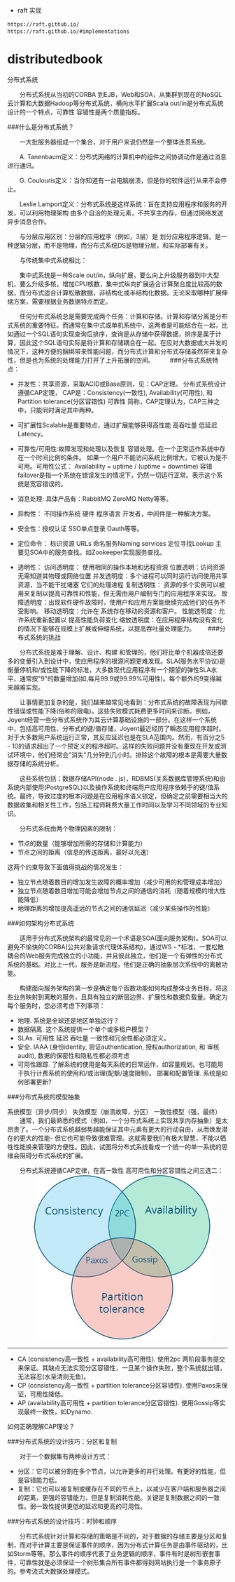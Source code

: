 - raft 实现

```
https://raft.github.io/
https://raft.github.io/#implementations

```

# distributedbook
分布式系统

　　分布式系统从当初的CORBA 到EJB，Web和SOA，从集群到现在的NoSQL 云计算和大数据Hadoop等分布式系统，横向水平扩展Scala out/in是分布式系统设计的一个特点，可靠性 容错性是两个质量指标。

###什么是分布式系统？

　　一大批服务器组成一个集合，对于用户来说仍然是一个整体连贯系统。

　　A. Tanenbaum定义：分布式网络的计算机中的组件之间协调动作是通过消息进行通讯。

　　G. Coulouris定义：当你知道有一台电脑崩溃，但是你的软件运行从来不会停止。

　　Leslie Lamport定义：分布式系统是这样系统：旨在支持应用程序和服务的开发，可以利用物理架构 由多个自治的处理元素，不共享主内存，但通过网络发送异步消息合作。

　　与分层应用区别：分层的应用程序（例如，3层）是 划分应用程序逻辑，是一种逻辑分层，而不是物理，而分布式系统DS是物理分层，和实际部署有关。

　　与传统集中式系统相比：

　　集中式系统是一种Scale out/in，纵向扩展，要么向上升级服务器到中大型机，要么升级多核，增加CPU核数，集中式纵向扩展适合计算聚合度比较高的数据，而分布式适合计算松散数据，非结构化或半结构化数据。无论采取哪种扩展伸缩方案，需要根据业务数据特点而定。

　　任何分布式系统总是需要完成两个任务：计算和存储。计算和存储分离是分布式系统的重要特征。而通常在集中式或单机系统中，这两者是可能结合在一起，比如通过一个SQL语句实现查询后排序，查询是从存储中获得数据，排序是属于计算，因此这个SQL语句实际是将计算和存储耦合在一起。在应对大数据或大并发的情况下，这种方便的捆绑带来性能问题，而分布式计算和分布式存储虽然带来复杂性，但是也为系统的处理能力打开了上升拓展的空间。
　　
###分布式系统特点：
- 并发性：共享资源，采取ACID或Base原则，见：CAP定理。
分布式系统设计遵循CAP定理， CAP是：Consistency(一致性), Availability(可用性), 和 Partition tolerance(分区容错性) 可靠性 简称，CAP定理认为，CAP三种之中，只能同时满足其中两种。

- 可扩展性Scalable是重要特点，通过扩展能够获得高性能 高吞吐量 低延迟Latency。

- 可靠性/可用性:故障发现和处理以及恢复 容错处理。在一个正常运作系统中存在一个时间比例的条件。 如果一个用户不能访问系统比例增大，它被认为是不可用。可用性公式：
Availability = uptime / (uptime + downtime)
容错failover是指一个系统在错误发生的情况下，仍然一切运行正常。表示这个系统是宽容错误的。

- 消息处理: 具体产品有：RabbitMQ ZeroMQ Netty等等。

- 异构性： 不同操作系统 硬件 程序语言 开发者，中间件是一种解决方案。

- 安全性：授权认证 SSO单点登录 Oauth等等。

- 定位命令：
标识资源 URLs
命名服务Naming services
定位寻找Lookup
主要见SOA中的服务查找。如Zookeeper实现服务查找。

- 透明性：
访问透明度： 使用相同的操作本地和远程资源
位置透明：访问资源无需知道其物理或网络位置
并发透明度：多个进程可以同时运行访问使用共享资源，当不能干扰堵塞 它们的处理进程
复制透明性： 资源的多个实例可以被用来复制以提高可靠性和性能，但无需由用户编制专门的应用程序来实现。
故障透明度：出现软件硬件故障时，使用户和应用方案能继续完成他们的任务不受影响。
移动透明度：允许在 系统存在移动的资源和客户。
性能透明度：允许系统重新配置以 提高性能负荷变化
缩放透明度：在应用程序结构没有变化的情况下能够在规模上扩展或伸缩系统，以提高吞吐量处理能力。　
　
###分布式系统的挑战

　　分布式系统是难于理解、设计、构建 和管理的，他们将比单个机器成倍还要多的变量引入到设计中，使应用程序的根源问题更难发现。SLA(服务水平协议)是衡量停机和/或性能下降的标准，大多数现代应用程序有一个期望的弹性SLA水平，通常按"9"的数量增加(如,每月99.9或99.99%可用性)。每个额外的9变得越来越难实现。

　　让事情更加复杂的是，我们越来越常见地看到：分布式系统的故障表现为间歇性错误或性能下降(俗称的限电)。这些失败模式耗费更多时间来诊断。例如，Joyent经营一些分布式系统作为其云计算基础设施的一部分。在这样一个系统中，包括高可用性、分布式的键/值存储，Joyent最近经历了瞬态应用程序超时。对于大多数用户系统运行正常，其反应延迟也是在SLA范围内。然而，有百分之5 - 10的请求超出了一个预定义的程序超时。这样的失败问题并没有重现在开发或测试环境中，他们经常会"消失"几分钟到几小时。排除这个故障的根本是需要大量数据存储的系统分析。

　　这些系统包括：数据存储API(node . js)，RDBMS(关系数据库管理系统)和由系统内部使用(PostgreSQL)以及操作系统和终端用户应用程序依赖于的键/值系统。最终，导致过度的根本问题是在应用程序语义锁定，但确定之前需要相当大的数据收集和相关性工作，包括工程师耗费大量工作时间以及学习不同领域的专业知识。

　　分布式系统由两个物理因素的限制：

- 节点的数量（能够增加所需的存储和计算能力）
- 节点之间的距离（信息的传送距离，最好以光速）

这两个约束导致下面值得挑战的情况发生：

- 独立节点随着数目的增加发生故障的概率增加（减少可用的和管理成本增加）
- 独立节点随着数目增加可能会增加节点之间的通信的消耗（随着规模的增大性能降低）
- 地理距离的增加提高遥远的节点之间的通信延迟（减少某些操作的性能）

###如何架构分布式系统

　　适用于分布式系统架构的最常见的一个术语是SOA(面向服务架构)。SOA可以避免不愉快的CORBA(公共对象请求代理体系结构)，通过WS - *标准，一套松散耦合的Web服务完成独立的小功能，并且彼此独立，他们是一个有弹性的分布式系统的基础。对比上一代，服务是新流程，他们是正确的抽象层次系统中的离散功能。

　　构建面向服务架构的第一步是确定每个函数功能如何构成整体业务目标，将这些业务映射到离散的服务，且具有独立的断层边界、扩展性和数据负载量。确定为每个服务时，您必须考虑下列事项：

 - 地理. 系统是全球还是地区单独运行？
 - 数据隔离. 这个系统提供一个单个或多租户模型？
 - SLAs. 可用性 延迟 吞吐量 一致性和冗余性都必须定义。
- 安全. IAAA (身份identity, 验证authentication, 授权authorization, 和 审核audit), 数据的保密性和隐私性都必须考虑
- 可用性跟踪. 了解系统的使用是每天系统的日常运作，如容量规划。也可能用于执行计费系统的使用和/或治理(配额/速度限制)。
部署和配置管理. 系统是如何部署更新?
 

###分布式系统的模型抽象

系统模型（异步/同步）
失效模型（崩溃故障，分区）
一致性模型（强，最终）
　　通常，我们最熟悉的模式（例如，一个分布式系统上实现共享内存抽象）是太昂贵了。一个分布式系统越弱势越能保证其中元素有更大的行动自由，从而焕发潜在的更大的性能- 但它也可能导致很难管理。这就需要我们有极大智慧，不能以牺牲性能换来管理的方便性。因此，试图将分布式系统看成一个统一的单一系统的思维会阻碍分布式系统的扩展。

　　分布式系统遵循CAP定律，在高一致性 高可用性和分区容错性之间三选二：
　　
　　![](1/index.jpg)
　　
___

- CA (consistency高一致性 + availability高可用性). 使用2pc 两阶段事务提交来保证。其缺点无法实现分区容错性，一旦某个操作失败，整个系统就出错，无法容忍(水至清则无鱼)。
- CP (consistency高一致性 + partition tolerance分区容错性). 使用Paxos来保证，可用性降低。
- AP (availability高可用性 + partition tolerance分区容错性). 使用Gossip等实现最终一致性，如Dynamo.

如何正确理解CAP理论？
 

###分布式系统的设计技巧：分区和复制

　　对于一个数据集有两种设计方式：

- 分区：它可以被分割在多个节点，以允许更多的并行处理。有更好的性能，但是容错能力低。
- 复制：它也可以被复制或缓存在不同的节点上，以减少在客户端和服务器之间的距离，更强的容错能力，但是复制消耗性能。关键是复制数据之间的一致性。弱一致性提供更低的延迟和更高的可用性。
 
###分布式系统的设计技巧：时钟和顺序

　　分布式系统针对计算和存储的策略是不同的，对于数据的存储主要是分区和复制，而对于计算主要是保证事件的顺序，因为分布式计算任务是由事件驱动的，比如Storm等等。那么事件的顺序代表了业务逻辑的顺序，事件有时是树形嵌套事件，可靠性就是必须保证一个树形集合所有事件都得到网站执行是一个事务原子的。参考流式大数据处理模式。

